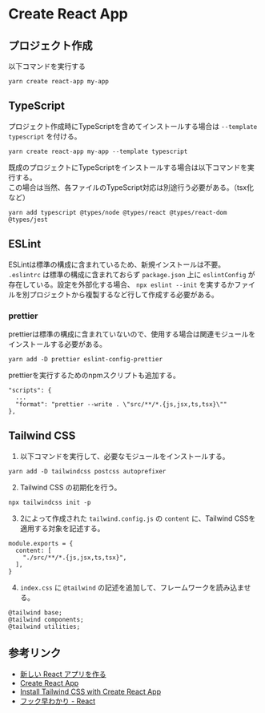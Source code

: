 # Create React App

## プロジェクト作成

以下コマンドを実行する

```
yarn create react-app my-app
```

## TypeScript

プロジェクト作成時にTypeScriptを含めてインストールする場合は `--template typescript` を付ける。

```
yarn create react-app my-app --template typescript
```

既成のプロジェクトにTypeScriptをインストールする場合は以下コマンドを実行する。  
この場合は当然、各ファイルのTypeScript対応は別途行う必要がある。（tsx化など）

```
yarn add typescript @types/node @types/react @types/react-dom @types/jest
```

## ESLint

ESLintは標準の構成に含まれているため、新規インストールは不要。  
`.eslintrc` は標準の構成に含まれておらず `package.json` 上に `eslintConfig` が存在している。設定を外部化する場合、 `npx eslint --init` を実するかファイルを別プロジェクトから複製するなど行して作成する必要がある。

### prettier

prettierは標準の構成に含まれていないので、使用する場合は関連モジュールをインストールする必要がある。

```
yarn add -D prettier eslint-config-prettier
```

prettierを実行するためのnpmスクリプトも追加する。

```
"scripts": {
  ...
  "format": "prettier --write . \"src/**/*.{js,jsx,ts,tsx}\""
},
```

## Tailwind CSS

1. 以下コマンドを実行して、必要なモジュールをインストールする。

```
yarn add -D tailwindcss postcss autoprefixer
```

2. Tailwind CSS の初期化を行う。

```
npx tailwindcss init -p
```

3. 2によって作成された `tailwind.config.js` の `content` に、Tailwind CSSを適用する対象を記述する。

```
module.exports = {
  content: [
    "./src/**/*.{js,jsx,ts,tsx}",
  ],
}
```

4. `index.css` に `@tailwind` の記述を追加して、フレームワークを読み込ませる。

```
@tailwind base;
@tailwind components;
@tailwind utilities;
```

## 参考リンク

- [新しい React アプリを作る](https://ja.reactjs.org/docs/create-a-new-react-app.html)
- [Create React App](https://create-react-app.dev/)
- [Install Tailwind CSS with Create React App](https://tailwindcss.com/docs/guides/create-react-app)
- [フック早わかり - React](https://ja.reactjs.org/docs/hooks-overview.html)